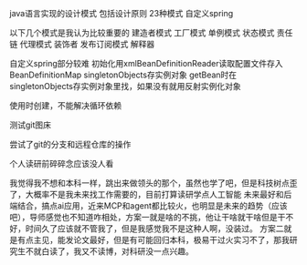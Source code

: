 java语言实现的设计模式 包括设计原则 23种模式 自定义spring

以下几个模式是我认为比较重要的
建造者模式
工厂模式
单例模式
状态模式
责任链
代理模式 装饰者
发布订阅模式
解释器

自定义spring部分较难
初始化用xmlBeanDefinitionReader读取配置文件存入BeanDefinitionMap
singletonObjects存实例对象
getBean时在singletonObjects存实例对象里找，如果没有就用反射实例化对象

使用时创建，不能解决循环依赖

测试git图床

尝试了git的分支和远程仓库的操作

个人读研前碎碎念应该没人看

我觉得我不想和本科一样，跳出来做领头的那个，虽然也学了吧，但是科技树点歪了，大概率不是我未来找工作需要的，目前打算读研学点人工智能
未来最好和后端结合，搞点ai应用，近来MCP和agent都比较火，也明显是未来的趋势（应该吧），导师感觉也不知道咋相处，方案一就是啥的不挑，他让干啥就干啥但是干不好，时间久了应该就不管我了，但是我感觉我不是这种人啊，没装过。
方案二就是有点主见，能发论文最好，但是有可能回归本科，极易干过火实习不了，那我研究生不就白读了，我又不读博，对科研没一点兴趣。
